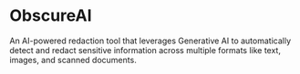 # ObscureAI
An AI-powered redaction tool that leverages Generative AI to automatically detect and redact sensitive information across multiple formats like text, images, and scanned documents.
